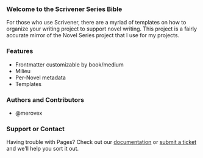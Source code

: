 ### Welcome to the Scrivener Series Bible

For those who use Scrivener, there are a myriad of templates on how to organize your writing project to support novel writing. This project is a fairly accurate mirror of the Novel Series project that I use for my projects.

### Features

* Frontmatter customizable by book/medium
* Milieu
* Per-Novel metadata
* Templates

### Authors and Contributors

* @merovex

### Support or Contact
Having trouble with Pages? Check out our [documentation](https://github.com/Merovex/scrivener-novel-series/wiki) or [submit a ticket](https://github.com/Merovex/scrivener-novel-series/issues) and we’ll help you sort it out.
